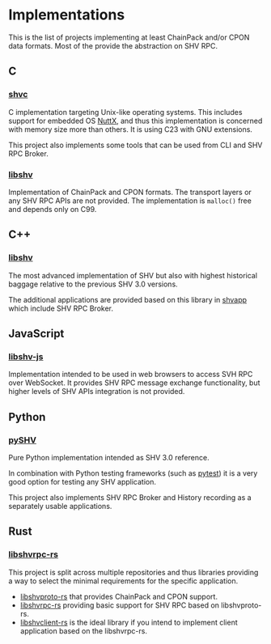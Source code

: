 # Implementations

This is the list of projects implementing at least ChainPack and/or CPON data
formats. Most of the provide the abstraction on SHV RPC.

## C

### [shvc](https://gitlab.com/elektroline-predator/shvc)

C implementation targeting Unix-like operating systems. This includes support
for embedded OS [NuttX](https://nuttx.apache.org/), and thus this implementation
is concerned with memory size more than others. It is using C23 with GNU
extensions.

This project also implements some tools that can be used from CLI and SHV RPC
Broker.

### [libshv](https://github.com/silicon-heaven/libshv/tree/master/libshvchainpack/c)

Implementation of ChainPack and CPON formats. The transport layers or any SHV
RPC APIs are not provided. The implementation is `malloc()` free and depends
only on C99.


## C++

### [libshv](https://github.com/silicon-heaven/libshv)

The most advanced implementation of SHV but also with highest historical baggage
relative to the previous SHV 3.0 versions.

The additional applications are provided based on this library in
[shvapp](https://github.com/silicon-heaven/shvapp) which include SHV RPC Broker.


## JavaScript

### [libshv-js](https://github.com/silicon-heaven/libshv-js)

Implementation intended to be used in web browsers to access SVH RPC over
WebSocket. It provides SHV RPC message exchange functionality, but higher levels
of SHV APIs integration is not provided.


## Python

### [pySHV](https://gitlab.com/elektroline-predator/pyshv)

Pure Python implementation intended as SHV 3.0 reference.

In combination with Python testing frameworks (such as
[pytest](https://pytest.org)) it is a very good option for testing any SHV
application.

This project also implements SHV RPC Broker and History recording as a
separately usable applications.


## Rust

### [libshvrpc-rs](https://github.com/silicon-heaven/libshvrpc-rs)

This project is split across multiple repositories and thus libraries providing
a way to select the minimal requirements for the specific application.

* [libshvproto-rs](https://github.com/silicon-heaven/libshvproto-rs) that
  provides ChainPack and CPON support.
* [libshvrpc-rs](https://github.com/silicon-heaven/libshvrpc-rs) providing basic
  support for SHV RPC based on libshvproto-rs.
* [libshvclient-rs](https://github.com/silicon-heaven/libshvclient-rs) is the
  ideal library if you intend to implement client application based on the
  libshvrpc-rs.
